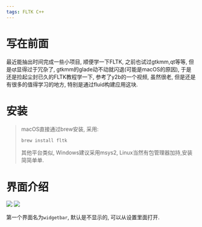 ```yaml
---
tags: FLTK C++
---
```


# 写在前面

最近能抽出时间完成一些小项目, 顺便学一下FLTK, 之前也试过gtkmm,qt等等, 但是qt显得过于冗杂了, gtkmm的glade动不动就闪退(可能是macOS的原因), 于是还是捡起尘封已久的FLTK教程学一下, 参考了y2b的一个视频, 虽然很老, 但是还是有很多的值得学习的地方, 特别是通过fluid构建应用这块.



# 安装

>   macOS直接通过brew安装, 采用:
>
>   ```bash
>   brew install fltk
>   ```
>
>   其他平台类似, Windows建议采用msys2, Linux当然有包管理器加持,安装简简单单.

# 界面介绍

<img src="https://s2.loli.net/2022/06/13/eXc2txMSQZGOlT5.jpg"/>

<img src="https://s2.loli.net/2022/06/13/vT2gqFe6EfkZSVJ.jpg"/>

第一个界面名为`widgetbar`, 默认是不显示的, 可以从设置里面打开.
